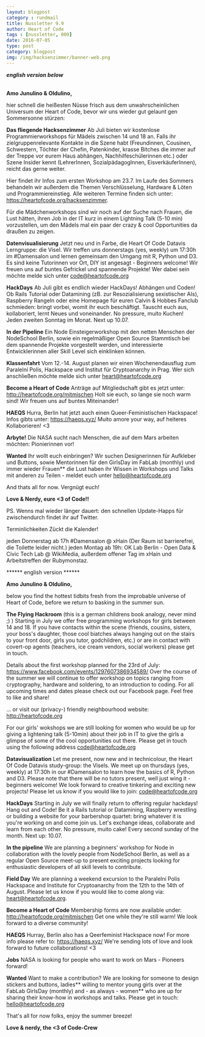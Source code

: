 ```yaml
---
layout: blogpost
category : rundmail
title: Nussletter 9.9
author: Heart of Code
tags : [nussletter, 009]
date: 2016-07-05
type: post
category: blogpost
img: /img/hacksenzimmer/banner-web.png
---
```

***english version below*** <br><br>


**Amo Junulino & Oldulino,**

hier schnell die heißesten Nüsse frisch aus dem unwahrscheinlichen Universum der Heart of Code, bevor wir uns wieder gut gelaunt gen Sommersonne stürzen:

**Das fliegende Hacksenzimmer**
Ab Juli bieten wir kostenlose Programmierworkshops für Mädels zwischen 14 und 18 an. Falls ihr zielgruppenrelevante Kontakte in die Szene habt (Freundinnen, Cousinen, Schwestern, Töchter der Chefin, Patenkinder, krasse Bitches die immer auf der Treppe vor eurem Haus abhängen, Nachhilfeschülerinnen etc.) oder Szene Insider kennt (LehrerInnen, SozialpädagogInnen, EisverkäuferInnen), reicht das gerne weiter.

Hier findet ihr Infos zum ersten Workshop am 23.7.
Im Laufe des Sommers behandeln wir außerdem die Themen Verschlüsselung, Hardware & Löten und Programmiereinstieg. Alle weiteren Termine finden sich unter: https://heartofcode.org/hacksenzimmer.

Für die Mädchenworkshops sind wir noch auf der Suche nach Frauen, die Lust hätten, ihren Job in der IT kurz in einem Lightning Talk (5-10 min) vorzustellen, um den Mädels mal ein paar der crazy & cool Opportunities da draußen zu zeigen.

**Datenvisualisierung**
Jetzt neu und in Farbe, die Heart Of Code Datavis Lerngruppe: die Visel. Wir treffen uns donnerstags (yes, weekly) um 17:30h im #Damensalon und lernen gemeinsam den Umgang mit R, Python und D3. Es sind keine Tutorinnen vor Ort, DIY ist angesagt - Beginners welcome! Wir freuen uns auf buntes Gefrickel und spannende Projekte! Wer dabei sein möchte melde sich unter code@heartofcode.org

**HackDays**
Ab Juli gibt es endlich wieder HackDays! Abhängen und Coden! Ob Rails Tutorial oder Datamining (zB. zur Resozialisierung sexistischer AIs), Raspberry Rangeln oder eine Homepage für euren Calvin & Hobbes Fanclub schmieden: bringt vorbei, womit ihr euch beschäftigt. Tauscht euch aus, kollaboriert, lernt Neues und voneinander. No pressure, muito Kuchen! Jeden zweiten Sonntag im Monat. Next up 10.07.

**In der Pipeline**
Ein Node Einsteigerworkshop mit den netten Menschen der NodeSchool Berlin, sowie ein regelmäßiger Open Source Stammtisch bei dem spannende Projekte vorgestellt werden, und interessierte Entwicklerinnen aller Skill Level sich einklinken können.

**Klassenfahrt**
Vom 12.-14. August planen wir einen Wochenendausflug zum Paralelní Polis, Hackspace und Institut für Cryptoanarchy   in Prag. Wer sich anschließen möchte melde sich unter heart@heartofcode.org

**Become a Heart of Code**
Anträge auf Mitgliedschaft gibt es jetzt unter: http://heartofcode.org/mitmischen
Holt sie euch, so lange sie noch warm sind! Wir freuen uns auf buntes Miteinander!

**HAEQS**
Hurra, Berlin hat jetzt auch einen Queer-Feministischen Hackspace!
Infos gibts unter: https://haeqs.xyz/
Muito amore your way, auf heiteres Kollaborieren! <3

**Arbyte!**
Die NASA sucht nach Menschen, die auf dem Mars arbeiten möchten: Pionierinnen vor!

**Wanted**
Ihr wollt euch einbringen? Wir suchen Designerinnen für Aufkleber und Buttons, sowie Mentorinnen für den GirlsDay im FabLab (monthly) und immer wieder Frauen** die Lust haben ihr Wissen in Workshops und Talks mit anderen zu Teilen - meldet euch unter hello@heartofcode.org

And thats all for now.
Vergnügt euch!

**Love & Nerdy,
eure <3 of Code!!**

PS. Wenns mal wieder länger dauert: den schnellen Update-Happs für zwischendurch findet ihr auf Twitter.

Terminlichkeiten
Zückt die Kalender!

jeden Donnerstag ab 17h #Damensalon @ xHain (Der Raum ist barrierefrei, die Toilette leider nicht.)
jeden Montag ab 19h: OK Lab Berlin - Open Data & Civic Tech Lab @ WikiMedia, außerdem offener Tag im xHain und Arbeitstreffen der Rubymonstaz.

****** english version ******

**Amo Junulino & Oldulino,**

below you find the hottest tidbits fresh from the improbable universe of Heart of Code, before we return to basking in the summer sun.

**The Flying Hackroom**
(this is a german childrens book analogy, never mind ;) )
Starting in July we offer free programming workshops for girls between 14 and 18. If you have contacts within the scene (friends, cousins, sisters, your boss's daughter, those cool biatches always hanging out on the stairs to your front door, girls you tutor, godchildren, etc.) or are in contact with covert-op agents (teachers, ice cream vendors, social workers) please get in touch.

Details about the first workshop planned for the 23rd of July: https://www.facebook.com/events/1297607386934589/
Over the course of the summer we will continue to offer workshop on topics ranging from cryptography, hardware and soldering, to an introduction to coding. For all upcoming times and dates please check out our Facebook page. Feel free to like and share!

… or visit our (privacy-) friendly neighbourhood website: http://heartofcode.org

For our girls' wokshops we are still looking for women who would be up for giving a lightening talk (5-10min) about their job in IT to give the girls a glimpse of some of the cool opportunities out there. Please get in touch using the following address code@heartofcode.org

**Datavisualization**
Let me present, now new and in technicolour, the Heart Of Code Datavis study-group: the Visels. We meet up on thursdays (yes, weekly) at 17:30h in our #Damensalon to learn how the basics of R, Python and D3. Please note that there will be no tutors present, well just wing it - beginners welcome! We look forward to creative tinkering and exciting new projects! Please let us know if you would like to join: code@heartofcode.org

**HackDays**
Starting in July we will finally return to offering regular hackdays! Hang out and Code! Be it a Rails tutorial or Datamining, Raspberry wrestling or building a website for your barbershop quartet: bring whatever it is you're working on and come join us. Let's exchange ideas, collaborate and learn from each other. No pressure, muito cake! Every second sunday of the month. Next up: 10.07.

**In the pipeline**
We are planning a beginners' workshop for Node in collaboration with the lovely people from NodeSchool Berlin, as well as a regular Open Source meet-up to present exciting  projects looking for enthusiastic developers of all skill levels to contribute.

**Field Day**
We are planning a weekend excursion to the Paralelní Polis Hackspace and Institute for Cryptoanarchy from the 12th to the 14th of August. Please let us know if you would like to come along via: heart@heartofcode.org.

**Become a Heart of Code**
Membership forms are now available under: http://heartofcode.org/mitmischen
Get one while they're still warm! We look forward to a diverse community!

**HAEQS**
Hurray, Berlin also has a Qeerfeminist Hackspace now!
For more info please refer to: https://haeqs.xyz/ We're sending lots of love and look forward to future collaborations! <3

**Jobs**
NASA is looking for people who want to work on Mars - Pioneers forward!

**Wanted**
Want to make a contribution? We are looking for someone to design stickers and buttons, ladies** willing to mentor young girls over at the FabLab GirlsDay (monthly) and - as always - women** who are up for sharing their know-how in workshops and talks. Please get in touch: hello@heartofcode.org

That's all for now folks,
enjoy the summer breeze!

**Love & nerdy,
the <3 of Code-Crew**
